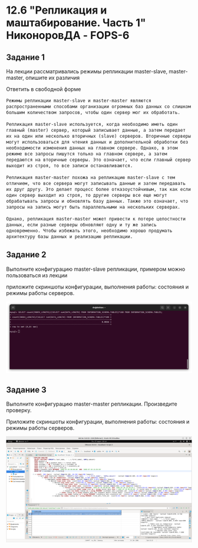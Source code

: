 # 12.6 "Репликация и маштабирование. Часть 1" НиконоровДА - FOPS-6

## Задание 1

На лекции рассматривались режимы репликации master-slave, master-master, опишите их различия

Ответить в свободной форме

```
Режимы репликации master-slave и master-master являются распространенными способами организации огромных баз данных со слишком большим количеством запросов, чтобы один сервер мог их обработать.

Репликация master-slave используется, когда необходимо иметь один главный (master) сервер, который записывает данные, а затем передает их на один или несколько вторичных (slave) серверов. Вторичные серверы могут использоваться для чтения данных и дополнительной обработки без необходимости изменения данных на главном сервере. Однако, в этом режиме все запросы пишутся только на главном сервере, а затем передаются на вторичные серверы. Это означает, что если главный сервер выходит из строя, то все записи останавливаются.

Репликация master-master похожа на репликацию master-slave с тем отличием, что все сервера могут записывать данные и затем передавать их друг другу. Это делает процесс более отказоустойчивым, так как если один сервер выходит из строя, то другие серверы все еще могут обрабатывать запросы и обновлять базу данных. Также это означает, что запросы на запись могут быть параллельными на нескольких серверах.

Однако, репликация master-master может привести к потере целостности данных, если разные серверы обновляют одну и ту же запись одновременно. Чтобы избежать этого, необходимо хорошо продумать архитектуру базы данных и реализацию репликации.
```

## Задание 2

Выполните конфигурацию master-slave репликации, примером можно пользоваться из лекции

приложите скриншоты конфигурации, выполнения работы: состояния и режимы работы серверов.

![alt text](https://github.com/mxssclxck/hw-12.05/blob/main/img/1.png)

## Задание 3

Выполните конфигурацию master-master репликации. Произведите проверку.

Приложите скриншоты конфигурации, выполнения работы: состояния и режимы работы серверов.

![alt text](https://github.com/mxssclxck/hw-12.05/blob/main/img/2.png)
